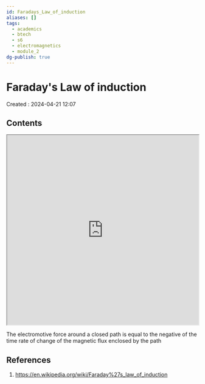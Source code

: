```yaml
---
id: Faradays_Law_of_induction
aliases: []
tags:
  - academics
  - btech
  - s6
  - electromagnetics
  - module_2
dg-publish: true
---
```

# Faraday's Law of induction
Created : 2024-04-21 12:07

## Contents
<iframe height="500px" width="100%" src="https://en.wikipedia.org/wiki/Faraday%27s_law_of_induction"> </iframe>

The electromotive force around a closed path is equal to the negative of the time rate of change of the magnetic flux enclosed by the path

## References
1. https://en.wikipedia.org/wiki/Faraday%27s_law_of_induction